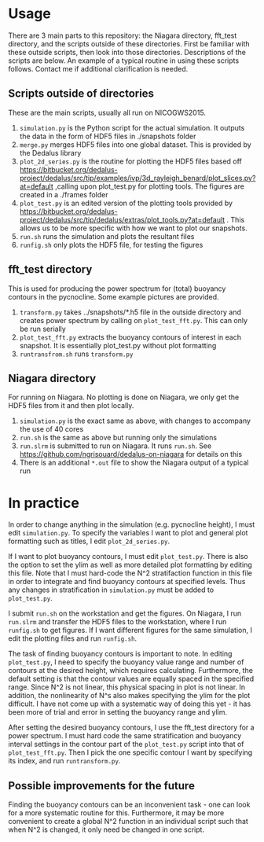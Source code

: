 # Usage

There are 3 main parts to this repository: the Niagara directory, fft_test directory, and the scripts outside of these directories. First be familiar with these outside scripts, then look into those directories.
Descriptions of the scripts are below. An example of a typical routine in using these scripts follows. Contact me if additional clarification is needed.
## Scripts outside of directories

These are the main scripts, usually all run on NICOGWS2015.
1. `simulation.py` is the Python script for the actual simulation. It outputs the data in the form of HDF5 files in ./snapshots folder
2. `merge.py` merges HDF5 files into one global dataset. This is provided by the Dedalus library
3. `plot_2d_series.py` is the routine for plotting the HDF5 files based off
https://bitbucket.org/dedalus-project/dedalus/src/tip/examples/ivp/3d_rayleigh_benard/plot_slices.py?at=default
,calling upon plot_test.py for plotting tools. The figures are created in a ./frames folder
4. `plot_test.py` is an edited version of the plotting tools provided by
https://bitbucket.org/dedalus-project/dedalus/src/tip/dedalus/extras/plot_tools.py?at=default . This allows us to be more specific with how we want to plot our snapshots.
5. `run.sh` runs the simulation and plots the resultant files
6. `runfig.sh` only plots the HDF5 file, for testing the figures

## fft_test directory
This is used for producing the power spectrum for (total) buoyancy contours in the pycnocline. Some example pictures are provided.
1. `transform.py` takes ../snapshots/\*.h5 file in the outside directory and creates power spectrum by calling on `plot_test_fft.py`. This can only be run serially
2. `plot_test_fft.py` extracts the buoyancy contours of interest in each snapshot. It is essentially plot_test.py without plot formatting
3. `runtransfrom.sh` runs `transform.py`

## Niagara directory
For running on Niagara. No plotting is done on Niagara, we only get the HDF5 files from it and then plot locally.
1. `simulation.py` is the exact same as above, with changes to accompany the use of 40 cores
2. `run.sh` is the same as above but running only the simulations
3. `run.slrm` is submitted to run on Niagara. It runs `run.sh`. See https://github.com/ngrisouard/dedalus-on-niagara for details on this
4. There is an additional `*.out` file to show the Niagara output of a typical run

# In practice
In order to change anything in the simulation (e.g. pycnocline height), I must edit `simulation.py`. To specify the variables I want to plot and general plot formatting such as titles, I edit `plot_2d_series.py`.

If I want to plot buoyancy contours, I must edit `plot_test.py`. There is also the option to set the ylim as well as more detailed plot formatting by editing this file. Note that I must hard-code the N^2 stratifaction function in this file in order to integrate and find buoyancy contours at specified levels. Thus any changes in stratification in `simulation.py` must be added to `plot_test.py`.

I submit `run.sh` on the workstation and get the figures. On Niagara, I run `run.slrm` and transfer the HDF5 files to the workstation, where I run `runfig.sh` to get figures. If I want different figures for the same simulation, I edit the plotting files and run `runfig.sh`.

The task of finding buoyancy contours is important to note. In editing `plot_test.py`, I need to specify the buoyancy value range and number of contours at the desired height, which requires calculating. Furthermore, the default setting is that the contour values are equally spaced in the specified range. Since N^2 is not linear, this physical spacing in plot is not linear. In addition, the nonlinearity of N^s also makes specifying the ylim for the plot difficult. I have not come up with a systematic way of doing this yet - it has been more of trial and error in setting the buoyancy range and ylim.

After setting the desired buoyancy contours, I use the fft_test directory for a power spectrum. I must hard code the same stratification and buoyancy interval settings in the contour part of the `plot_test.py` script into that of `plot_test_fft.py`. Then I pick the one specific contour I want by specifying its index, and run `runtransform.py`.

## Possible improvements for the future
Finding the buoyancy contours can be an inconvenient task - one can look for a more systematic routine for this. Furthermore, it may be more convenient to create a global N^2 function in an individual script such that when N^2 is changed, it only need be changed in one script.
